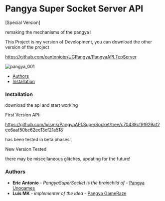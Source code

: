 # Pangya Super Socket Server API

[Special Version]

remaking the mechanisms of the pangya !

This Project is my version of Development, you can download the other version of the project

https://github.com/eantoniobr/UGPangya/PangyaAPI.TcpServer

![pangya_001](https://user-images.githubusercontent.com/27017433/80647538-06390c80-8a45-11ea-872b-4792f27a5f31.jpg)

- [Authors](#authors)
- [Installation](#installation)

### Installation
download the api and start working

First Version API:

https://github.com/luismk/PangyaAPI.SuperSocket/tree/c70438cf9f929af2ee6aaf50bc62ee13ef21a518

has been tested in beta phases!

New Version Tested

there may be miscellaneous glitches, updating for the future!

### Authors
* **Eric Antonio** - *PangyaSuperSocket is the brainchild of* - [Pangya Unogames](https://github.com/eantoniobr)
* **Luis MK** - *implementer of the idea* - [Pangya GameRaze](https://github.com/luismk)

  
